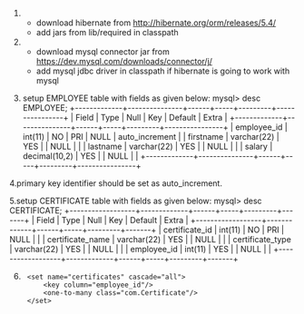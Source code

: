 1. * download hibernate from http://hibernate.org/orm/releases/5.4/
   * add jars from lib/required in classpath
   
2. * download mysql connector jar from https://dev.mysql.com/downloads/connector/j/
   * add mysql jdbc driver in classpath if hibernate is going to work with mysql

3.   setup EMPLOYEE table with fields as given below:
mysql> desc EMPLOYEE;
+-------------+---------------+------+-----+---------+----------------+
| Field       | Type          | Null | Key | Default | Extra          |
+-------------+---------------+------+-----+---------+----------------+
| employee_id | int(11)       | NO   | PRI | NULL    | auto_increment |
| firstname   | varchar(22)   | YES  |     | NULL    |                |
| lastname    | varchar(22)   | YES  |     | NULL    |                |
| salary      | decimal(10,2) | YES  |     | NULL    |                |
+-------------+---------------+------+-----+---------+----------------+

4.primary key identifier should be set as auto_increment.

5.setup CERTIFICATE table with fields as given below:
mysql> desc CERTIFICATE;
+------------------+-------------+------+-----+---------+-------+
| Field            | Type        | Null | Key | Default | Extra |
+------------------+-------------+------+-----+---------+-------+
| certificate_id   | int(11)     | NO   | PRI | NULL    |       |
| certificate_name | varchar(22) | YES  |     | NULL    |       |
| certificate_type | varchar(22) | YES  |     | NULL    |       |
| employee_id      | int(11)     | YES  |     | NULL    |       |
+------------------+-------------+------+-----+---------+-------+

6.
        <set name="certificates" cascade="all">
            <key column="employee_id"/>
            <one-to-many class="com.Certificate"/>
        </set>



